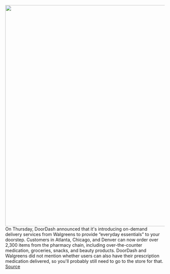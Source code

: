 <img src='https://cdn.vox-cdn.com/thumbor/ujWBhV4MNWYSoWmtYNk1sWDJ29o=/0x0:2040x1360/1200x800/filters:focal(857x517:1183x843)/cdn.vox-cdn.com/uploads/chorus_image/image/67069287/acastro_190724_1777_doordash_0002.0.0.jpg' width='700px' /><br/>
On Thursday, DoorDash announced that it's introducing on-demand delivery services from Walgreens to provide “everyday essentials” to your doorstep. Customers in Atlanta, Chicago, and Denver can now order over 2,300 items from the pharmacy chain, including over-the-counter medication, groceries, snacks, and beauty products. DoorDash and Walgreens did not mention whether users can also have their prescription medication delivered, so you'll probably still need to go to the store for that.
<a href='https://www.theverge.com/2020/7/16/21327668/doordash-walgreens-over-the-counter-medicine-and-snack-deliveries'> Source <a/>